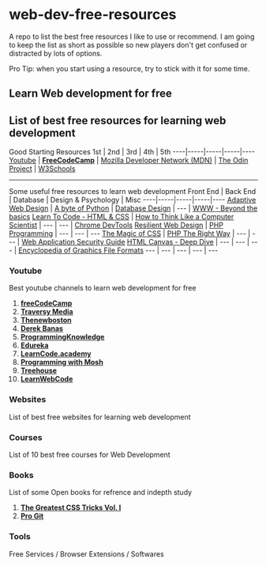 # web-dev-free-resources
A repo to list the best free resources I like to use or recommend. I am going to keep the list as short as possible so new players don't get confused or distracted by lots of options.

Pro Tip: when you start using a resource, try to stick with it for some time.

## Learn Web development for free
List of best free resources for learning web development
---

Good Starting Resources
1st | 2nd | 3rd | 4th | 5th
----|-----|-----|-----|----
[Youtube](http://www.youtube.com/ "Named link title") | **[FreeCodeCamp](https://www.freecodecamp.org/ "Named link title")** | [Mozilla Developer Network (MDN)](https://developer.mozilla.org/en-US/ "Named link title") | [The Odin Project](https://www.theodinproject.com/ "Named link title") | [W3Schools](https://www.w3schools.com/ "Named link title")

---
Some useful free resources to learn web development
Front End | Back End | Database | Design & Psychology | Misc
----|-----|-----|-----|----
[Adaptive Web Design](https://adaptivewebdesign.info/1st-edition/ "Adaptive Web Design") | [A byte of Python](https://python.swaroopch.com/ "A byte of Python") | [Database Design](https://opentextbc.ca/dbdesign01/ "Database Design") | --- | [WWW - Beyond the basics](https://ei.cs.vt.edu/~wwwbtb/book/ "WWW - Beyond the basics")
[Learn To Code - HTML & CSS](https://learn.shayhowe.com/html-css/ "Learn To Code - HTML & CSS") | [How to Think Like a Computer Scientist](http://www.openbookproject.net/thinkcs/python/english3e/ "How to Think Like a Computer Scientist") | --- | --- | [Chrome DevTools](https://developer.chrome.com/docs/devtools/ "Chrome DevTools")
[Resilient Web Design](https://resilientwebdesign.com/introduction/ "Resilient Web Design") | [PHP Programming](https://en.wikibooks.org/wiki/PHP_Programming "PHP Programming") | --- | --- | ---
[The Magic of CSS](https://adamschwartz.co/magic-of-css/ "The Magic of CSS") | [PHP The Right Way](https://phptherightway.com/ "PHP The Right Way") | --- | --- | [Web Application Security Guide](https://en.wikibooks.org/wiki/Web_Application_Security_Guide "Web Application Security Guide")
[HTML Canvas - Deep Dive](https://joshondesign.com/p/books/canvasdeepdive/title.html "HTML Canvas - Deep Dive") | --- | --- | --- | [Encyclopedia of Graphics File Formats](http://netghost.narod.ru/gff/graphics/main.htm "Encyclopedia of Graphics File Formats")
--- | --- | --- | --- | ---

### Youtube
Best youtube channels to learn web development for free

1. **[freeCodeCamp](https://www.youtube.com/c/freecodecamp/videos)**
2. **[Traversy Media](https://www.youtube.com/channel/UC29ju8bIPH5as8OGnQzwJyA)**
3. **[Thenewboston](https://www.youtube.com/user/thenewboston)**
4. **[Derek Banas](https://www.youtube.com/user/derekbanas)**
5. **[ProgrammingKnowledge](https://www.youtube.com/channel/UCs6nmQViDpUw0nuIx9c_WvA)**
6. **[Edureka](https://www.youtube.com/user/edurekaIN)**
7. **[LearnCode.academy](https://www.youtube.com/user/learncodeacademy/videos)**
8. **[Programming with Mosh](https://www.youtube.com/user/programmingwithmosh)**
9. **[Treehouse](https://www.youtube.com/user/gotreehouse)**
10. **[LearnWebCode](https://www.youtube.com/user/LearnWebCode)**


### Websites
List of best free websites for learning web development


### Courses
List of 10 best free courses for Web Development


### Books
List of some Open books for refrence and indepth study
1. **[The Greatest CSS Tricks Vol. I](https://css-tricks.com/books/greatest-css-tricks/)**
2. **[Pro Git](https://git-scm.com/book/en/v2)**

### Tools
Free Services / Browser Extensions / Softwares


